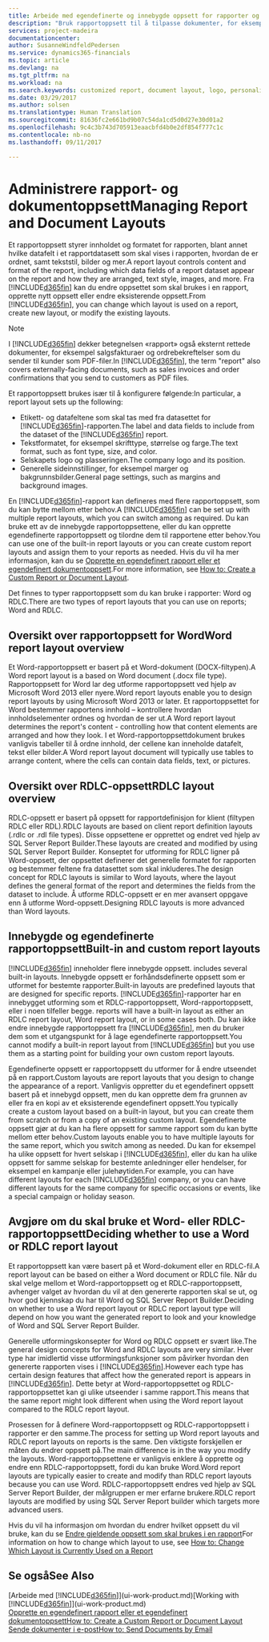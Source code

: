 ```yaml
---
title: Arbeide med egendefinerte og innebygde oppsett for rapporter og dokumenter | Microsoft-dokumentasjon
description: "Bruk rapportoppsett til å tilpasse dokumenter, for eksempel tilpasse skriften, logoen eller sideinnstillingene for PDF-filer du sender til kunder."
services: project-madeira
documentationcenter: 
author: SusanneWindfeldPedersen
ms.service: dynamics365-financials
ms.topic: article
ms.devlang: na
ms.tgt_pltfrm: na
ms.workload: na
ms.search.keywords: customized report, document layout, logo, personalize
ms.date: 03/29/2017
ms.author: solsen
ms.translationtype: Human Translation
ms.sourcegitcommit: 81636fc2e661bd9b07c54da1cd5d0d27e30d01a2
ms.openlocfilehash: 9c4c3b743d705913eaacbfd4b0e2df854f777c1c
ms.contentlocale: nb-no
ms.lasthandoff: 09/11/2017

---
```

# <a name="managing-report-and-document-layouts"></a><span data-ttu-id="08aef-103">Administrere rapport- og dokumentoppsett</span><span class="sxs-lookup"><span data-stu-id="08aef-103">Managing Report and Document Layouts</span></span>
<span data-ttu-id="08aef-104">Et rapportoppsett styrer innholdet og formatet for rapporten, blant annet hvilke datafelt i et rapportdatasett som skal vises i rapporten, hvordan de er ordnet, samt tekststil, bilder og mer.</span><span class="sxs-lookup"><span data-stu-id="08aef-104">A report layout controls content and format of the report, including which data fields of a report dataset appear on the report and how they are arranged, text style, images, and more.</span></span> <span data-ttu-id="08aef-105">Fra [!INCLUDE[d365fin](includes/d365fin_md.md)] kan du endre oppsettet som skal brukes i en rapport, opprette nytt oppsett eller endre eksisterende oppsett.</span><span class="sxs-lookup"><span data-stu-id="08aef-105">From [!INCLUDE[d365fin](includes/d365fin_md.md)], you can change which layout is used on a report, create new layout, or modify the existing layouts.</span></span>

> [!NOTE]  
>   <span data-ttu-id="08aef-106">I [!INCLUDE[d365fin](includes/d365fin_md.md)] dekker betegnelsen «rapport» også eksternt rettede dokumenter, for eksempel salgsfakturaer og ordrebekreftelser som du sender til kunder som PDF-filer.</span><span class="sxs-lookup"><span data-stu-id="08aef-106">In [!INCLUDE[d365fin](includes/d365fin_md.md)], the term "report" also covers externally-facing documents, such as sales invoices and order confirmations that you send to customers as PDF files.</span></span>

<span data-ttu-id="08aef-107">Et rapportoppsett brukes især til å konfigurere følgende:</span><span class="sxs-lookup"><span data-stu-id="08aef-107">In particular, a report layout sets up the following:</span></span>

* <span data-ttu-id="08aef-108">Etikett- og datafeltene som skal tas med fra datasettet for [!INCLUDE[d365fin](includes/d365fin_md.md)]-rapporten.</span><span class="sxs-lookup"><span data-stu-id="08aef-108">The label and data fields to include from the dataset of the [!INCLUDE[d365fin](includes/d365fin_md.md)] report.</span></span>
* <span data-ttu-id="08aef-109">Tekstformatet, for eksempel skrifttype, størrelse og farge.</span><span class="sxs-lookup"><span data-stu-id="08aef-109">The text format, such as font type, size, and color.</span></span>
* <span data-ttu-id="08aef-110">Selskapets logo og plasseringen.</span><span class="sxs-lookup"><span data-stu-id="08aef-110">The company logo and its position.</span></span>
* <span data-ttu-id="08aef-111">Generelle sideinnstillinger, for eksempel marger og bakgrunnsbilder.</span><span class="sxs-lookup"><span data-stu-id="08aef-111">General page settings, such as margins and background images.</span></span>

<span data-ttu-id="08aef-112">En [!INCLUDE[d365fin](includes/d365fin_md.md)]-rapport kan defineres med flere rapportoppsett, som du kan bytte mellom etter behov.</span><span class="sxs-lookup"><span data-stu-id="08aef-112">A [!INCLUDE[d365fin](includes/d365fin_md.md)] can be set up with multiple report layouts, which you can switch among as required.</span></span> <span data-ttu-id="08aef-113">Du kan bruke ett av de innebygde rapportoppsettene, eller du kan opprette egendefinerte rapportoppsett og tilordne dem til rapportene etter behov.</span><span class="sxs-lookup"><span data-stu-id="08aef-113">You can use one of the built-in report layouts or you can create custom report layouts and assign them to your reports as needed.</span></span> <span data-ttu-id="08aef-114">Hvis du vil ha mer informasjon, kan du se [Opprette en egendefinert rapport eller et egendefinert dokumentoppsett](ui-how-create-custom-report-layout.md).</span><span class="sxs-lookup"><span data-stu-id="08aef-114">For more information, see [How to: Create a Custom Report or Document Layout](ui-how-create-custom-report-layout.md).</span></span>

<span data-ttu-id="08aef-115">Det finnes to typer rapportoppsett som du kan bruke i rapporter: Word og RDLC.</span><span class="sxs-lookup"><span data-stu-id="08aef-115">There are two types of report layouts that you can use on reports; Word and RDLC.</span></span>

## <a name="word-report-layout-overview"></a><span data-ttu-id="08aef-116">Oversikt over rapportoppsett for Word</span><span class="sxs-lookup"><span data-stu-id="08aef-116">Word report layout overview</span></span>
<span data-ttu-id="08aef-117">Et Word-rapportoppsett er basert på et Word-dokument (DOCX-filtypen).</span><span class="sxs-lookup"><span data-stu-id="08aef-117">A Word report layout is a based on Word document (.docx file type).</span></span> <span data-ttu-id="08aef-118">Rapportoppsett for Word lar deg utforme rapportoppsett ved hjelp av Microsoft Word 2013 eller nyere.</span><span class="sxs-lookup"><span data-stu-id="08aef-118">Word report layouts enable you to design report layouts by using Microsoft Word 2013 or later.</span></span> <span data-ttu-id="08aef-119">Et rapportoppsettet for Word bestemmer rapportens innhold – kontrollere hvordan innholdselementer ordnes og hvordan de ser ut.</span><span class="sxs-lookup"><span data-stu-id="08aef-119">A Word report layout determines the report's content - controlling how that content elements are arranged and how they look.</span></span> <span data-ttu-id="08aef-120">I et Word-rapportoppsettdokument brukes vanligvis tabeller til å ordne innhold, der cellene kan inneholde datafelt, tekst eller bilder.</span><span class="sxs-lookup"><span data-stu-id="08aef-120">A Word report layout document will typically use tables to arrange content, where the cells can contain data fields, text, or pictures.</span></span>

## <a name="rdlc-layout-overview"></a><span data-ttu-id="08aef-121">Oversikt over RDLC-oppsett</span><span class="sxs-lookup"><span data-stu-id="08aef-121">RDLC layout overview</span></span>
<span data-ttu-id="08aef-122">RDLC-oppsett er basert på oppsett for rapportdefinisjon for klient (filtypen RDLC eller RDL).</span><span class="sxs-lookup"><span data-stu-id="08aef-122">RDLC layouts are based on client report definition layouts (.rdlc or .rdl file types).</span></span> <span data-ttu-id="08aef-123">Disse oppsettene er opprettet og endret ved hjelp av SQL Server Report Builder.</span><span class="sxs-lookup"><span data-stu-id="08aef-123">These layouts are created and modified by using SQL Server Report Builder.</span></span> <span data-ttu-id="08aef-124">Konseptet for utforming for RDLC ligner på Word-oppsett, der oppsettet definerer det generelle formatet for rapporten og bestemmer feltene fra datasettet som skal inkluderes.</span><span class="sxs-lookup"><span data-stu-id="08aef-124">The design concept for RDLC layouts is similar to Word layouts, where the layout defines the general format of the report and determines the fields from the dataset to include.</span></span> <span data-ttu-id="08aef-125">Å utforme RDLC-oppsett er en mer avansert oppgave enn å utforme Word-oppsett.</span><span class="sxs-lookup"><span data-stu-id="08aef-125">Designing RDLC layouts is more advanced than Word layouts.</span></span>

## <a name="built-in-and-custom-report-layouts"></a><span data-ttu-id="08aef-126">Innebygde og egendefinerte rapportoppsett</span><span class="sxs-lookup"><span data-stu-id="08aef-126">Built-in and custom report layouts</span></span>
[!INCLUDE[d365fin](includes/d365fin_md.md)]<span data-ttu-id="08aef-127"> inneholder flere innebygde oppsett.</span><span class="sxs-lookup"><span data-stu-id="08aef-127"> includes several built-in layouts.</span></span> <span data-ttu-id="08aef-128">Innebygde oppsett er forhåndsdefinerte oppsett som er utformet for bestemte rapporter.</span><span class="sxs-lookup"><span data-stu-id="08aef-128">Built-in layouts are predefined layouts that are designed for specific reports.</span></span> [!INCLUDE[d365fin](includes/d365fin_md.md)]<span data-ttu-id="08aef-129">-rapporter har en innebygget utforming som et RDLC-rapportoppsett, Word-rapportoppsett, eller i noen tilfeller begge.</span><span class="sxs-lookup"><span data-stu-id="08aef-129"> reports will have a built-in layout as either an RDLC report layout, Word report layout, or in some cases both.</span></span> <span data-ttu-id="08aef-130">Du kan ikke endre innebygde rapportoppsett fra [!INCLUDE[d365fin](includes/d365fin_md.md)], men du bruker dem som et utgangspunkt for å lage egendefinerte rapportoppsett.</span><span class="sxs-lookup"><span data-stu-id="08aef-130">You cannot modify a built-in report layout from [!INCLUDE[d365fin](includes/d365fin_md.md)] but you use them as a starting point for building your own custom report layouts.</span></span>

<span data-ttu-id="08aef-131">Egendefinerte oppsett er rapportoppsett du utformer for å endre utseendet på en rapport.</span><span class="sxs-lookup"><span data-stu-id="08aef-131">Custom layouts are report layouts that you design to change the appearance of a report.</span></span> <span data-ttu-id="08aef-132">Vanligvis oppretter du et egendefinert oppsett basert på et innebygd oppsett, men du kan opprette dem fra grunnen av eller fra en kopi av et eksisterende egendefinert oppsett.</span><span class="sxs-lookup"><span data-stu-id="08aef-132">You typically create a custom layout based on a built-in layout, but you can create them from scratch or from a copy of an existing custom layout.</span></span> <span data-ttu-id="08aef-133">Egendefinerte oppsett gjør at du kan ha flere oppsett for samme rapport som du kan bytte mellom etter behov.</span><span class="sxs-lookup"><span data-stu-id="08aef-133">Custom layouts enable you to have multiple layouts for the same report, which you switch among as needed.</span></span> <span data-ttu-id="08aef-134">Du kan for eksempel ha ulike oppsett for hvert selskap i [!INCLUDE[d365fin](includes/d365fin_md.md)], eller du kan ha ulike oppsett for samme selskap for bestemte anledninger eller hendelser, for eksempel en kampanje eller julehøytiden.</span><span class="sxs-lookup"><span data-stu-id="08aef-134">For example, you can have different layouts for each [!INCLUDE[d365fin](includes/d365fin_md.md)] company, or you can have different layouts for the same company for specific occasions or events, like a special campaign or holiday season.</span></span>

## <a name="deciding-whether-to-use-a-word-or-rdlc-report-layout"></a><span data-ttu-id="08aef-135">Avgjøre om du skal bruke et Word- eller RDLC-rapportoppsett</span><span class="sxs-lookup"><span data-stu-id="08aef-135">Deciding whether to use a Word or RDLC report layout</span></span>
<span data-ttu-id="08aef-136">Et rapportoppsett kan være basert på et Word-dokument eller en RDLC-fil.</span><span class="sxs-lookup"><span data-stu-id="08aef-136">A report layout can be based on either a Word document or RDLC file.</span></span> <span data-ttu-id="08aef-137">Når du skal velge mellom et Word-rapportoppsett og et RDLC-rapportoppsett, avhenger valget av hvordan du vil at den genererte rapporten skal se ut, og hvor god kjennskap du har til Word og SQL Server Report Builder.</span><span class="sxs-lookup"><span data-stu-id="08aef-137">Deciding on whether to use a Word report layout or RDLC report layout type will depend on how you want the generated report to look and your knowledge of Word and SQL Server Report Builder.</span></span>

<span data-ttu-id="08aef-138">Generelle utformingskonsepter for Word og RDLC oppsett er svært like.</span><span class="sxs-lookup"><span data-stu-id="08aef-138">The general design concepts for Word and RDLC layouts are very similar.</span></span> <span data-ttu-id="08aef-139">Hver type har imidlertid visse utformingsfunksjoner som påvirker hvordan den genererte rapporten vises i [!INCLUDE[d365fin](includes/d365fin_md.md)].</span><span class="sxs-lookup"><span data-stu-id="08aef-139">However each type has certain design features that affect how the generated report is appears in [!INCLUDE[d365fin](includes/d365fin_md.md)].</span></span> <span data-ttu-id="08aef-140">Dette betyr at Word-rapportoppsettet og RDLC-rapportoppsettet kan gi ulike utseender i samme rapport.</span><span class="sxs-lookup"><span data-stu-id="08aef-140">This means that the same report might look different when using the Word report layout compared to the RDLC report layout.</span></span>

<span data-ttu-id="08aef-141">Prosessen for å definere Word-rapportoppsett og RDLC-rapportoppsett i rapporter er den samme.</span><span class="sxs-lookup"><span data-stu-id="08aef-141">The process for setting up Word report layouts and RDLC report layouts on reports is the same.</span></span> <span data-ttu-id="08aef-142">Den viktigste forskjellen er måten du endrer oppsett på.</span><span class="sxs-lookup"><span data-stu-id="08aef-142">The main difference is in the way you modify the layouts.</span></span> <span data-ttu-id="08aef-143">Word-rapportoppsettene er vanligvis enklere å opprette og endre enn RDLC-rapportoppsett, fordi du kan bruke Word.</span><span class="sxs-lookup"><span data-stu-id="08aef-143">Word report layouts are typically easier to create and modify than RDLC report layouts because you can use Word.</span></span> <span data-ttu-id="08aef-144">RDLC-rapportoppsett endres ved hjelp av SQL Server Report Builder, der målgruppen er mer erfarne brukere.</span><span class="sxs-lookup"><span data-stu-id="08aef-144">RDLC report layouts are modified by using SQL Server Report builder which targets more advanced users.</span></span>

<span data-ttu-id="08aef-145">Hvis du vil ha informasjon om hvordan du endrer hvilket oppsett du vil bruke, kan du se [Endre gjeldende oppsett som skal brukes i en rapport](ui-how-change-layout-currently-used-report.md)</span><span class="sxs-lookup"><span data-stu-id="08aef-145">For information on how to change which layout to use, see [How to: Change Which Layout is Currently Used on a Report](ui-how-change-layout-currently-used-report.md)</span></span>

## <a name="see-also"></a><span data-ttu-id="08aef-146">Se også</span><span class="sxs-lookup"><span data-stu-id="08aef-146">See Also</span></span>
<span data-ttu-id="08aef-147">[Arbeide med [!INCLUDE[d365fin](includes/d365fin_md.md)]](ui-work-product.md)</span><span class="sxs-lookup"><span data-stu-id="08aef-147">[Working with [!INCLUDE[d365fin](includes/d365fin_md.md)]](ui-work-product.md)</span></span>  
[<span data-ttu-id="08aef-148">Opprette en egendefinert rapport eller et egendefinert dokumentoppsett</span><span class="sxs-lookup"><span data-stu-id="08aef-148">How to: Create a Custom Report or Document Layout</span></span>](ui-how-create-custom-report-layout.md)  
[<span data-ttu-id="08aef-149">Sende dokumenter i e-post</span><span class="sxs-lookup"><span data-stu-id="08aef-149">How to: Send Documents by Email</span></span>](ui-how-send-documents-email.md)

